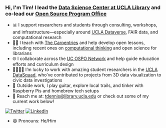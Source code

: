 ### Hi, I'm Tim! I lead the [Data Science Center at UCLA Library](https://uclalibrary.github.io/dsc/) and co-lead our [Open Source Program Office](https://www.ucop.edu/open-source-program-office/)

- 📊 I support researchers and students through consulting, workshops, and infrastructure—especially around [UCLA Dataverse](https://dataverse.ucla.edu), FAIR data, and computational research
- 🧑‍🏫 I teach with [The Carpentries](https://carpentries.org/) and help develop open lessons, including recent ones on [computational thinking](https://librarycarpentry.org/lc-computational-thinking/) and open science for librarians
- 🌐 I collaborate across the [UC OSPO Network](https://ucop.edu/open-source-program-office/) and help guide education efforts and curriculum design
- 👨‍👩‍👦‍👦 I’m lucky to work with amazing student researchers in the [UCLA DataSquad](https://ucla-datasquad.github.io/), who’ve contributed to projects from 3D data visualization to civic data investigations
- 🎸 Outside work, I play guitar, explore local trails, and tinker with Raspberry Pis and homebrew tech setups
- 📨 Reach me at: [tdennis@library.ucla.edu](mailto:tdennis@library.ucla.edu) or check out some of my current work below!

<!-- Optional badge section 
[![ORCID](https://img.shields.io/badge/ORCID-0000--0001--6632--3812-a6ce39?logo=orcid&logoColor=white)](https://orcid.org/0000-0001-6632-3812)
-->

<a href="https://twitter.com/jt14den"><img src="https://img.shields.io/twitter/follow/jt14den.svg?style=social" alt="Twitter"></a>
<a href="https://www.linkedin.com/in/jtimdennis/"><img src="https://img.shields.io/badge/LinkedIn-timdennis-blueviolet.svg?style=social" alt="LinkedIn"></a>

- 😄 Pronouns: He/Him 
